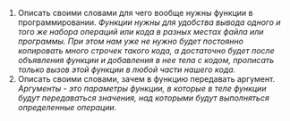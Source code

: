 1. Описать своими словами для чего вообще нужны функции в программировании.
_Функции нужны для удобства вывода одного и того же набора операций или кода в разных местах файла или программы. При этом нам уже не нужно будет постоянно копировать много строчек такого кода, а достаточно будет после объявления функции и добавления в нее тела с кодом, прописать только вызов этой функции в любой части нашего кода._
2. Описать своими словами, зачем в функцию передавать аргумент.
_Аргументы - это параметры функции, в которые в теле функции будут передаваться значения, над которыми будут выполняться определенные операции._
